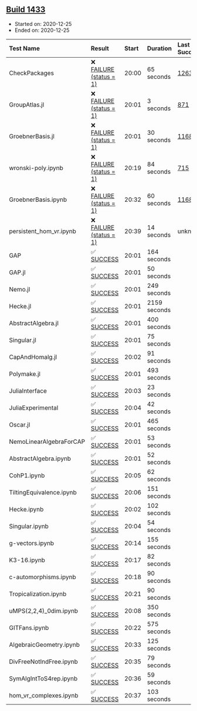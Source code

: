 ## [Build 1433](https://oscarci.mathematik.uni-kl.de/job/oscar-stable/1433/)

* Started on: 2020-12-25
* Ended on: 2020-12-25

| Test Name    | Result | Start | Duration | Last Success | First Failure |
|:-------------|:-------|:------|:---------|:-------------|:--------------|
| CheckPackages | ❌ [FAILURE (status = 1)](https://oscarci.mathematik.uni-kl.de/job/oscar-stable/1433/artifact/logs/build-1433/CheckPackages.log) | 20:00 | 65 seconds | [1263](https://oscarci.mathematik.uni-kl.de/job/oscar-stable/1263/) | [1264](https://oscarci.mathematik.uni-kl.de/job/oscar-stable/1264/) |
| GroupAtlas.jl | ❌ [FAILURE (status = 1)](https://oscarci.mathematik.uni-kl.de/job/oscar-stable/1433/artifact/logs/build-1433/GroupAtlas.jl.log) | 20:01 | 3 seconds | [871](https://oscarci.mathematik.uni-kl.de/job/oscar-stable/871/) | [872](https://oscarci.mathematik.uni-kl.de/job/oscar-stable/872/) |
| GroebnerBasis.jl | ❌ [FAILURE (status = 1)](https://oscarci.mathematik.uni-kl.de/job/oscar-stable/1433/artifact/logs/build-1433/GroebnerBasis.jl.log) | 20:01 | 30 seconds | [1168](https://oscarci.mathematik.uni-kl.de/job/oscar-stable/1168/) | [1169](https://oscarci.mathematik.uni-kl.de/job/oscar-stable/1169/) |
| wronski-poly.ipynb | ❌ [FAILURE (status = 1)](https://oscarci.mathematik.uni-kl.de/job/oscar-stable/1433/artifact/logs/build-1433/wronski-poly.ipynb.log) | 20:19 | 84 seconds | [715](https://oscarci.mathematik.uni-kl.de/job/oscar-stable/715/) | [716](https://oscarci.mathematik.uni-kl.de/job/oscar-stable/716/) |
| GroebnerBasis.ipynb | ❌ [FAILURE (status = 1)](https://oscarci.mathematik.uni-kl.de/job/oscar-stable/1433/artifact/logs/build-1433/GroebnerBasis.ipynb.log) | 20:32 | 60 seconds | [1168](https://oscarci.mathematik.uni-kl.de/job/oscar-stable/1168/) | [1169](https://oscarci.mathematik.uni-kl.de/job/oscar-stable/1169/) |
| persistent_hom_vr.ipynb | ❌ [FAILURE (status = 1)](https://oscarci.mathematik.uni-kl.de/job/oscar-stable/1433/artifact/logs/build-1433/persistent_hom_vr.ipynb.log) | 20:39 | 14 seconds | unknown | unknown |
| GAP | ✅ [SUCCESS](https://oscarci.mathematik.uni-kl.de/job/oscar-stable/1433/artifact/logs/build-1433/GAP.log) | 20:01 | 164 seconds |  |  |
| GAP.jl | ✅ [SUCCESS](https://oscarci.mathematik.uni-kl.de/job/oscar-stable/1433/artifact/logs/build-1433/GAP.jl.log) | 20:01 | 50 seconds |  |  |
| Nemo.jl | ✅ [SUCCESS](https://oscarci.mathematik.uni-kl.de/job/oscar-stable/1433/artifact/logs/build-1433/Nemo.jl.log) | 20:01 | 249 seconds |  |  |
| Hecke.jl | ✅ [SUCCESS](https://oscarci.mathematik.uni-kl.de/job/oscar-stable/1433/artifact/logs/build-1433/Hecke.jl.log) | 20:01 | 2159 seconds |  |  |
| AbstractAlgebra.jl | ✅ [SUCCESS](https://oscarci.mathematik.uni-kl.de/job/oscar-stable/1433/artifact/logs/build-1433/AbstractAlgebra.jl.log) | 20:01 | 400 seconds |  |  |
| Singular.jl | ✅ [SUCCESS](https://oscarci.mathematik.uni-kl.de/job/oscar-stable/1433/artifact/logs/build-1433/Singular.jl.log) | 20:01 | 75 seconds |  |  |
| CapAndHomalg.jl | ✅ [SUCCESS](https://oscarci.mathematik.uni-kl.de/job/oscar-stable/1433/artifact/logs/build-1433/CapAndHomalg.jl.log) | 20:02 | 91 seconds |  |  |
| Polymake.jl | ✅ [SUCCESS](https://oscarci.mathematik.uni-kl.de/job/oscar-stable/1433/artifact/logs/build-1433/Polymake.jl.log) | 20:01 | 493 seconds |  |  |
| JuliaInterface | ✅ [SUCCESS](https://oscarci.mathematik.uni-kl.de/job/oscar-stable/1433/artifact/logs/build-1433/JuliaInterface.log) | 20:03 | 23 seconds |  |  |
| JuliaExperimental | ✅ [SUCCESS](https://oscarci.mathematik.uni-kl.de/job/oscar-stable/1433/artifact/logs/build-1433/JuliaExperimental.log) | 20:04 | 42 seconds |  |  |
| Oscar.jl | ✅ [SUCCESS](https://oscarci.mathematik.uni-kl.de/job/oscar-stable/1433/artifact/logs/build-1433/Oscar.jl.log) | 20:01 | 465 seconds |  |  |
| NemoLinearAlgebraForCAP | ✅ [SUCCESS](https://oscarci.mathematik.uni-kl.de/job/oscar-stable/1433/artifact/logs/build-1433/NemoLinearAlgebraForCAP.log) | 20:01 | 53 seconds |  |  |
| AbstractAlgebra.ipynb | ✅ [SUCCESS](https://oscarci.mathematik.uni-kl.de/job/oscar-stable/1433/artifact/logs/build-1433/AbstractAlgebra.ipynb.log) | 20:01 | 52 seconds |  |  |
| CohP1.ipynb | ✅ [SUCCESS](https://oscarci.mathematik.uni-kl.de/job/oscar-stable/1433/artifact/logs/build-1433/CohP1.ipynb.log) | 20:05 | 62 seconds |  |  |
| TiltingEquivalence.ipynb | ✅ [SUCCESS](https://oscarci.mathematik.uni-kl.de/job/oscar-stable/1433/artifact/logs/build-1433/TiltingEquivalence.ipynb.log) | 20:06 | 151 seconds |  |  |
| Hecke.ipynb | ✅ [SUCCESS](https://oscarci.mathematik.uni-kl.de/job/oscar-stable/1433/artifact/logs/build-1433/Hecke.ipynb.log) | 20:02 | 102 seconds |  |  |
| Singular.ipynb | ✅ [SUCCESS](https://oscarci.mathematik.uni-kl.de/job/oscar-stable/1433/artifact/logs/build-1433/Singular.ipynb.log) | 20:04 | 54 seconds |  |  |
| g-vectors.ipynb | ✅ [SUCCESS](https://oscarci.mathematik.uni-kl.de/job/oscar-stable/1433/artifact/logs/build-1433/g-vectors.ipynb.log) | 20:14 | 155 seconds |  |  |
| K3-16.ipynb | ✅ [SUCCESS](https://oscarci.mathematik.uni-kl.de/job/oscar-stable/1433/artifact/logs/build-1433/K3-16.ipynb.log) | 20:17 | 82 seconds |  |  |
| c-automorphisms.ipynb | ✅ [SUCCESS](https://oscarci.mathematik.uni-kl.de/job/oscar-stable/1433/artifact/logs/build-1433/c-automorphisms.ipynb.log) | 20:18 | 90 seconds |  |  |
| Tropicalization.ipynb | ✅ [SUCCESS](https://oscarci.mathematik.uni-kl.de/job/oscar-stable/1433/artifact/logs/build-1433/Tropicalization.ipynb.log) | 20:21 | 90 seconds |  |  |
| uMPS(2,2,4)_0dim.ipynb | ✅ [SUCCESS](https://oscarci.mathematik.uni-kl.de/job/oscar-stable/1433/artifact/logs/build-1433/uMPS-2-2-4-_0dim.ipynb.log) | 20:08 | 350 seconds |  |  |
| GITFans.ipynb | ✅ [SUCCESS](https://oscarci.mathematik.uni-kl.de/job/oscar-stable/1433/artifact/logs/build-1433/GITFans.ipynb.log) | 20:22 | 575 seconds |  |  |
| AlgebraicGeometry.ipynb | ✅ [SUCCESS](https://oscarci.mathematik.uni-kl.de/job/oscar-stable/1433/artifact/logs/build-1433/AlgebraicGeometry.ipynb.log) | 20:33 | 125 seconds |  |  |
| DivFreeNotIndFree.ipynb | ✅ [SUCCESS](https://oscarci.mathematik.uni-kl.de/job/oscar-stable/1433/artifact/logs/build-1433/DivFreeNotIndFree.ipynb.log) | 20:35 | 79 seconds |  |  |
| SymAlgIntToS4rep.ipynb | ✅ [SUCCESS](https://oscarci.mathematik.uni-kl.de/job/oscar-stable/1433/artifact/logs/build-1433/SymAlgIntToS4rep.ipynb.log) | 20:36 | 59 seconds |  |  |
| hom_vr_complexes.ipynb | ✅ [SUCCESS](https://oscarci.mathematik.uni-kl.de/job/oscar-stable/1433/artifact/logs/build-1433/hom_vr_complexes.ipynb.log) | 20:37 | 103 seconds |  |  |
